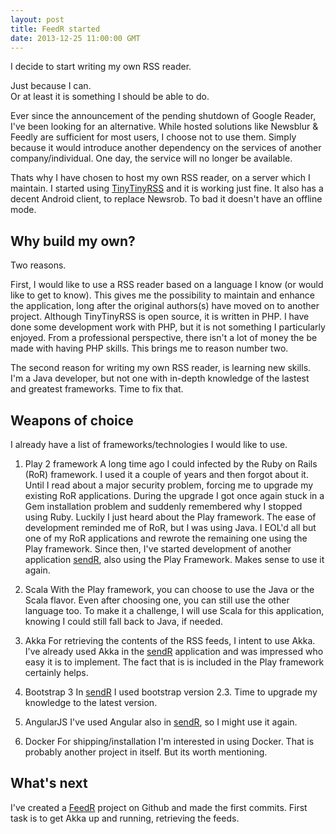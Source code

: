 ```yaml
---
layout: post
title: FeedR started
date: 2013-12-25 11:00:00 GMT
---
```

I decide to start writing my own RSS reader. 

Just because I can. <br/>
Or at least it is something I should be able to do.

Ever since the announcement of the pending shutdown of Google Reader, I've been looking for an alternative. While hosted solutions like Newsblur & Feedly are sufficient for most users, I choose not to use them. Simply because it would introduce another dependency on the services of another company/individual. One day, the service will no longer be available.

Thats why I have chosen to host my own RSS reader, on a server which I maintain. I started using [TinyTinyRSS](http://tt-rss.org/redmine/projects/tt-rss) and it is working just fine. It also has a decent Android client, to replace Newsrob. To bad it doesn't have an offline mode.


Why build my own?
-------------
Two reasons.

First, I would like to use a RSS reader based on a language I know (or would like to get to know). This gives me the possibility to maintain and enhance the application, long after the original authors(s) have moved on to another project. Although TinyTinyRSS is open source, it is written in PHP. I have done some development work with PHP, but it is not something I particularly enjoyed. From a professional perspective, there isn't a lot of money the be made with having PHP skills.
This brings me to reason number two.

The second reason for writing my own RSS reader, is learning new skills. I'm a Java developer, but not one with in-depth knowledge of the lastest and greatest frameworks. Time to fix that.

Weapons of choice
-------------
I already have a list of frameworks/technologies I would like to use. 

1. Play 2 framework
  A long time ago I could infected by the Ruby on Rails (RoR) framework. I used it a couple of years and then forgot about it. Until I read about a major security problem, forcing me to upgrade my existing RoR applications. During the upgrade I got once again stuck in a Gem installation problem and suddenly remembered why I stopped using Ruby. Luckily I just heard about the Play framework. The ease of development reminded me of RoR, but I was using Java. I EOL'd all but one of my RoR applications and rewrote the remaining one using the Play framework. Since then, I've started development of another application [sendR](https://github.com/plamola/sendR), also using the Play Framework. Makes sense to use it again.

2. Scala
  With the Play framework, you can choose to use the Java or the Scala flavor. Even after choosing one, you can still use the other language too. To make it a challenge, I will use Scala for this application, knowing I could still fall back to Java, if needed.
  
3. Akka 
For retrieving the contents of the RSS feeds, I intent to use Akka. I've already used Akka in the [sendR](https://github.com/plamola/sendR) application and was impressed who easy it is to implement. The fact that is is included in the Play framework certainly helps.

4. Bootstrap 3
  In [sendR](https://github.com/plamola/sendR) I used bootstrap version 2.3. Time to upgrade my knowledge to the latest version.
  
5. AngularJS
  I've used Angular also in [sendR](https://github.com/plamola/sendR), so I might use it again.

6. Docker
	For shipping/installation I'm interested in using Docker. That is probably another project in itself. But its worth mentioning.

What's next
--------
I've created a [FeedR](https://github.com/plamola/FeedR) project on Github and made the first commits. First task is to get Akka up and running, retrieving the feeds.
